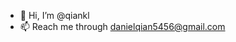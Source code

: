 - 👋 Hi, I’m @qiankl
- 📫 Reach me through danielqian5456@gmail.com

<!---
qiankl/qiankl is a ✨ special ✨ repository because its `README.md` (this file) appears on your GitHub profile.
You can click the Preview link to take a look at your changes.
--->
